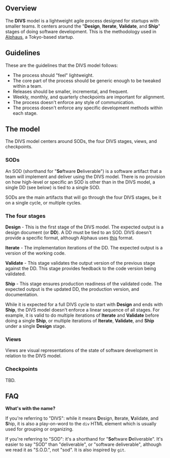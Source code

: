 ## Overview

The **DIVS** model is a lightweight agile process designed for startups with smaller teams. It centers around the "**Design**, **Iterate**, **Validate**, and **Ship**" stages of doing software development. This is the methodology used in [Alphaus](https://www.linkedin.com/company/alphaus/), a Tokyo-based startup.

## Guidelines

These are the guidelines that the DIVS model follows:

* The process should "feel" lightweight.
* The core part of the process should be generic enough to be tweaked within a team.
* Releases should be smaller, incremental, and frequent.
* Weekly, monthly, and quarterly checkpoints are important for alignment.
* The process doesn't enforce any style of communication.
* The process doesn't enforce any specific development methods within each stage.

## The model

The DIVS model centers around SODs, the four DIVS stages, views, and checkpoints.

### SODs

An SOD (shorthand for "**So**ftware **D**eliverable") is a software artifact that a team will implement and deliver using the DIVS model. There is no provision on how high-level or specific an SOD is other than in the DIVS model, a single DD (see below) is tied to a single SOD.

SODs are the main artifacts that will go through the four DIVS stages, be it on a single cycle, or multiple cycles.

### The four stages

**Design** - This is the first stage of the DIVS model. The expected output is a design document (or **DD**). A DD must be tied to an SOD. DIVS doesn't provide a specific format, although Alphaus uses [this](https://github.com/alphauslabs/dd-fmt) format.

**Iterate** - The implementation iterations of the DD. The expected output is a version of the working code.

**Validate** - This stage validates the output version of the previous stage against the DD. This stage provides feedback to the code version being validated.

**Ship** - This stage ensures production readiness of the validated code. The expected output is the updated DD, the production version, and documentation.

While it is expected for a full DIVS cycle to start with **Design** and ends with **Ship**, the DIVS model doesn't enforce a linear sequence of all stages. For example, it is valid to do multiple iterations of **Iterate** and **Validate** before doing a single **Ship**, or multiple iterations of **Iterate**, **Validate**, and **Ship** under a single **Design** stage.

### Views

Views are visual representations of the state of software development in relation to the DIVS model.

### Checkpoints

TBD.

## FAQ

**What's with the name?**

If you're referring to "DIVS": while it means **D**esign, **I**terate, **V**alidate, and **S**hip, it is also a play-on-word to the `div` HTML element which is usually used for grouping or organizing.

If you're referring to "SOD": it's a shorthand for "**So**ftware **D**eliverable". It's easier to say "SOD" than "deliverable", or "software deliverable", although we read it as "S.O.D.", not "sod". It is also inspired by `git`.
